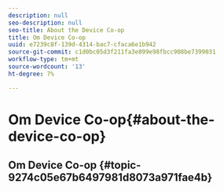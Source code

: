```yaml
---
description: null
seo-description: null
seo-title: About the Device Co-op
title: Om Device Co-op
uuid: e7239c8f-139d-4314-bac7-cfaca6e1b942
source-git-commit: c1d0bc05d3f211fa3e899e98fbcc908be7399031
workflow-type: tm+mt
source-wordcount: '13'
ht-degree: 7%

---
```



# Om Device Co-op{#about-the-device-co-op}

## Om Device Co-op {#topic-9274c05e67b6497981d8073a971fae4b}

